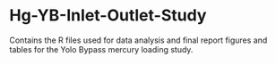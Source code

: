 # Hg-YB-Inlet-Outlet-Study
Contains the R files used for data analysis and final report figures and tables for the Yolo Bypass mercury loading study.
